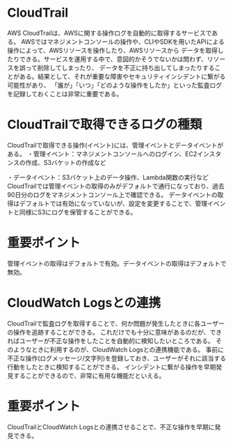 # CloudTrail
AWS CloudTrailは、AWSに関する操作ログを自動的に取得するサービスである。
AWSではマネジメントコンソールの操作や、CLIやSDKを用いたAPIによる操作によって、AWSリソースを操作したり、AWSリソースから
データを取得したりできる。サービスを運用する中で、意図的かそうでないかは問わず、リソースを誤って削除してしまったり、
データを不正に持ち出してしまったりすることがある。結果として、それが重要な障害やセキュリティインシデントに繋がる可能性があり、
「誰が」「いつ」「どのような操作をしたか」といった監査ログを記録しておくことは非常に重要である。

# CloudTrailで取得できるログの種類
CloudTrailで取得できる操作(イベント)には、管理イベントとデータイベントがある。
・管理イベント：マネジメントコンソールへのログイン、EC2インスタンスの作成、S3バケットの作成など

・データイベント：S3バケット上のデータ操作、Lambda関数の実行など
CloudTrailでは管理イベントの取得のみがデフォルトで通行になっており、過去90日分のログをマネジメントコンソール上で確認できる。
データイベントの取得はデフォルトでは有効になっていないが、設定を変更することで、管理イベントと同様にS3にログを保管することができる。
# 重要ポイント
管理イベントの取得はデフォルトで有効。データイベントの取得はデフォルトで無効。

# CloudWatch Logsとの連携
CloudTrailで監査ログを取得することで、何か問題が発生したときに各ユーザーの操作を追跡することができる。
これだけでも十分に意味があるのだが、できればユーザーが不正な操作をしたことを自動的に検知したいところである。
そのようなときに利用するのが、CloudWatch Logsとの連携機能である。
事前に不正な操作(ログメッセージ/文字列)を登録しておき、ユーザーがそれに該当する行動をしたときに検知することができる。
インシデントに繋がる操作を早期発見することができるので、非常に有用な機能だといえる。
# 重要ポイント
CloudTrailとCloudWatch Logsとの連携させることで、不正な操作を早期に発見できる。
